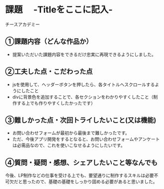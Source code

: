 
# 課題　 -Titleをここに記入-
チースアカデミー

## ①課題内容（どんな作品か）
- 提案いただいた課題内容をできるだけ忠実に再現できるようにしました。

## ②工夫した点・こだわった点
- jsを使用して、ヘッダーボタンを押したら、各タイトルへスクロールするようにしたこと
- divに背景色を追加することで、各セクションをわかりやすくしたこと（制作する上でも作りやすくしたかったです）

## ③難しかった点・次回トライしたいこと(又は機能)
- お問い合わせフォームが最初から最後まで難しかったです。
- ただ、今後アプリ開発をするとなると、お問い合わせフォームやアンケートは必需品なので、これを使いこなせるようにしたいです。

## ④質問・疑問・感想、シェアしたいこと等なんでも
今後、LP制作などの仕事を受ける上でも、要望通りに制作するスキルは必要不可欠だと思ったので、基礎の基礎をしっかり固める必要があると思いました。

